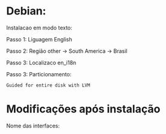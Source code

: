 # Debian:

Instalacao em modo texto:

Passo 1: Liguagem English

Passo 2: Região other -> South America -> Brasil

Passo 3: Localizaco en_i18n

Passo 3: Particionamento:

	Guided for entire disk with LVM

# Modificações após instalação

Nome das interfaces:
